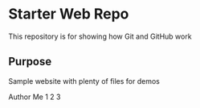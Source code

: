 # Starter Web Repo

This repository is for showing how Git and GitHub work

## Purpose

Sample website with plenty of files for demos

Author 
Me
1
2
3

